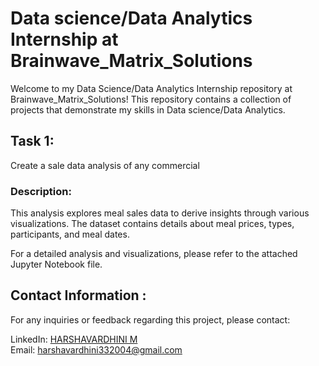 # Data science/Data Analytics Internship at Brainwave_Matrix_Solutions

Welcome to my Data Science/Data Analytics Internship repository at Brainwave_Matrix_Solutions! This repository contains a collection of projects that demonstrate my skills in Data science/Data Analytics.

## Task 1:
Create a sale data analysis of any commercial

### Description:

This analysis explores meal sales data to derive insights through various visualizations. The dataset contains details about meal prices, types, participants, and meal dates.

For a detailed analysis and visualizations, please refer to the attached Jupyter Notebook file.


## Contact Information :

For any inquiries or feedback regarding this project, please contact:

LinkedIn: <a href="(https://www.linkedin.com/in/harshavardhini-manickam-545299226/)">HARSHAVARDHINI M</a><br>
Email: harshavardhini332004@gmail.com
